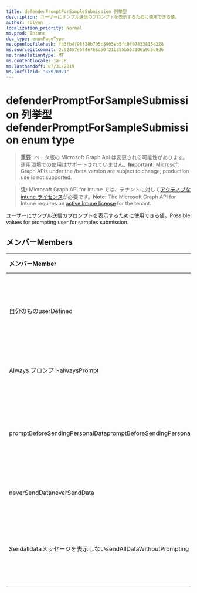 ```yaml
---
title: defenderPromptForSampleSubmission 列挙型
description: ユーザーにサンプル送信のプロンプトを表示するために使用できる値。
author: rolyon
localization_priority: Normal
ms.prod: Intune
doc_type: enumPageType
ms.openlocfilehash: fa3fb4f98f20b705c5905eb5fc0f07833815e228
ms.sourcegitcommit: 2c62457e57467b8d50f21b255b553106a9a5d8d6
ms.translationtype: MT
ms.contentlocale: ja-JP
ms.lasthandoff: 07/31/2019
ms.locfileid: "35970921"
---
```

# <a name="defenderpromptforsamplesubmission-enum-type"></a><span data-ttu-id="29ddb-103">defenderPromptForSampleSubmission 列挙型</span><span class="sxs-lookup"><span data-stu-id="29ddb-103">defenderPromptForSampleSubmission enum type</span></span>

> <span data-ttu-id="29ddb-104">**重要:** ベータ版の Microsoft Graph Api は変更される可能性があります。運用環境での使用はサポートされていません。</span><span class="sxs-lookup"><span data-stu-id="29ddb-104">**Important:** Microsoft Graph APIs under the /beta version are subject to change; production use is not supported.</span></span>

> <span data-ttu-id="29ddb-105">**注:** Microsoft Graph API for Intune では、テナントに対して[アクティブな intune ライセンス](https://go.microsoft.com/fwlink/?linkid=839381)が必要です。</span><span class="sxs-lookup"><span data-stu-id="29ddb-105">**Note:** The Microsoft Graph API for Intune requires an [active Intune license](https://go.microsoft.com/fwlink/?linkid=839381) for the tenant.</span></span>

<span data-ttu-id="29ddb-106">ユーザーにサンプル送信のプロンプトを表示するために使用できる値。</span><span class="sxs-lookup"><span data-stu-id="29ddb-106">Possible values for prompting user for samples submission.</span></span>

## <a name="members"></a><span data-ttu-id="29ddb-107">メンバー</span><span class="sxs-lookup"><span data-stu-id="29ddb-107">Members</span></span>
|<span data-ttu-id="29ddb-108">メンバー</span><span class="sxs-lookup"><span data-stu-id="29ddb-108">Member</span></span>|<span data-ttu-id="29ddb-109">値</span><span class="sxs-lookup"><span data-stu-id="29ddb-109">Value</span></span>|<span data-ttu-id="29ddb-110">説明</span><span class="sxs-lookup"><span data-stu-id="29ddb-110">Description</span></span>|
|:---|:---|:---|
|<span data-ttu-id="29ddb-111">自分のもの</span><span class="sxs-lookup"><span data-stu-id="29ddb-111">userDefined</span></span>|<span data-ttu-id="29ddb-112">.0</span><span class="sxs-lookup"><span data-stu-id="29ddb-112">0</span></span>|<span data-ttu-id="29ddb-113">ユーザー定義、既定値、意図的ではありません。</span><span class="sxs-lookup"><span data-stu-id="29ddb-113">User Defined, default value, no intent.</span></span>|
|<span data-ttu-id="29ddb-114">Always プロンプト</span><span class="sxs-lookup"><span data-stu-id="29ddb-114">alwaysPrompt</span></span>|<span data-ttu-id="29ddb-115">1-d</span><span class="sxs-lookup"><span data-stu-id="29ddb-115">1</span></span>|<span data-ttu-id="29ddb-116">常にプロンプトを表示します。</span><span class="sxs-lookup"><span data-stu-id="29ddb-116">Always prompt.</span></span>|
|<span data-ttu-id="29ddb-117">promptBeforeSendingPersonalData</span><span class="sxs-lookup"><span data-stu-id="29ddb-117">promptBeforeSendingPersonalData</span></span>|<span data-ttu-id="29ddb-118">pbm-2</span><span class="sxs-lookup"><span data-stu-id="29ddb-118">2</span></span>|<span data-ttu-id="29ddb-119">個人データを送信する前にメッセージを表示します。</span><span class="sxs-lookup"><span data-stu-id="29ddb-119">Prompt before sending personal data.</span></span>|
|<span data-ttu-id="29ddb-120">neverSendData</span><span class="sxs-lookup"><span data-stu-id="29ddb-120">neverSendData</span></span>|<span data-ttu-id="29ddb-121">1/3</span><span class="sxs-lookup"><span data-stu-id="29ddb-121">3</span></span>|<span data-ttu-id="29ddb-122">データを送信しません。</span><span class="sxs-lookup"><span data-stu-id="29ddb-122">Never send data.</span></span>|
|<span data-ttu-id="29ddb-123">Sendalldataメッセージを表示しない</span><span class="sxs-lookup"><span data-stu-id="29ddb-123">sendAllDataWithoutPrompting</span></span>|<span data-ttu-id="29ddb-124">2/4</span><span class="sxs-lookup"><span data-stu-id="29ddb-124">4</span></span>|<span data-ttu-id="29ddb-125">メッセージを表示せずにすべてのデータを送信します。</span><span class="sxs-lookup"><span data-stu-id="29ddb-125">Send all data without prompting.</span></span>|





